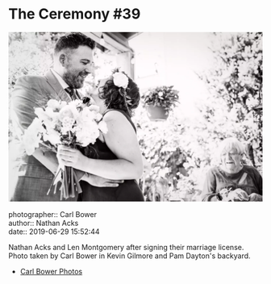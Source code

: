 # The Ceremony #39

![Nathan Acks and Len Montgomery after signing their marriage license](assets/2019-06-29-set-1-the-ceremony-39.webp)

photographer:: Carl Bower  
author:: Nathan Acks  
date:: 2019-06-29 15:52:44

Nathan Acks and Len Montgomery after signing their marriage license. Photo taken by Carl Bower in Kevin Gilmore and Pam Dayton's backyard.

* [Carl Bower Photos](https://carlbowerphotos.com)
